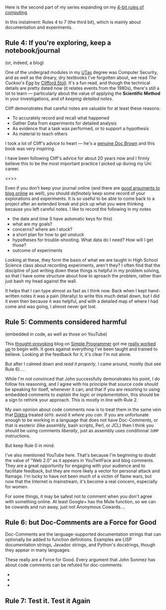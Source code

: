 <!-- 
.. title: 4-bit Rules of Computing, Part 1
.. slug: 4-bit-rules-of-computing-part-1
.. date: 2015-05-31 20:41:35 UTC+10:00
.. tags: 4-bit-rules, tips, draft
.. category: 
.. link: 
.. description: Mike's 4-bit rules explained, part 1
.. type: text
--> 

Here is the second part of my series expanding on my
[4-bit rules of computing](/pg/4-bit-rules.html).

In this instalment:  Rules 4 to 7 (the third bit), which is mainly about 
documentation and experiments.

<!-- TEASER_END -->

**Rule 4**: If you're exploring, keep a notebook/journal
----
(or, indeed, a blog)

One of the undergrad modules in my 
[UTas](http://www.utas.edu.au/computing-information-systems) degree was 
Computer Security, and as well as the dreary, dry textbooks I've forgotten 
about, we read *The Cuckoo's Egg* by [Clifford 
Stoll](http://en.wikipedia.org/wiki/The_Cuckoo's_Egg). It's a fun read, and 
though the technical details are pretty dated now (it relates events from 
the 1980s), there's still a lot to learn &mdash; particularly about the value 
of applying the **Scientific Method** in your investigations, and of *keeping 
detailed notes*.

Cliff demonstrates that careful notes are valuable for at least these reasons:

 * To accurately record and recall what happened
 * Gather Data from experiments for detailed analysis
 * As evidence that a task was performed, or to support a hypothesis
 * As material to teach others

I took a lot of Cliff's advice to heart &mdash; he's a [genuine Doc 
Brown](http://www.ted.com/talks/clifford_stoll_on_everything?language=en) and 
this book was very inspiring.

I have been following Cliff's advice for about 20 years now and I
firmly believe this to be the most important practice I picked up
during my Uni career.

<<<INSERT PICTURE OF UNI NOTES>>>

Even if you don't keep your journal online (and there are
[good arguments to blog online](http://technicalblogging.com/why-every-professional-should-consider-blogging/)
as well), you should *definately* keep some record of your
explorations and experiments.  It is so useful to be able to come back
to a project after an extended break and pick up what you were
thinking because you left careful notes.  I like to record the
following in my notes

* the date and time (I have automatic keys for this)
* what are my goals?
* concerns? where am I stuck?
* a short plan for how to get unstuck
* hypotheses for trouble-shooting. What data do I need? How will I get
  those?
* outcome of experiments

Looking at these, they form the basis of what we are taught in High
School Science class about recording experiments, aren't they? I often
find that the discipline of just writing down these things is helpful
in my problem solving, so that I have some structure about how to
aproach the problem, rather than just bash my head against the wall.

It helps that I can type almost as fast as I think now. Back when I
kept hand-written notes it was a pain (literally) to write this much
detail down, but I did it even then because it was helpful, and with a
detailed map of where I had come and was going, I almost never got
lost.


**Rule 5**: Comments considered harmful
----
(embedded in code, as well as those on YouTube)

This
[thought-provoking](http://simpleprogrammer.com/2015/04/13/why-comments-are-stupid-a-real-example/)
blog on [Simple Programmer](http://simpleprogrammer.com) got me
[really worked up](https://xkcd.com/386/) to begin with.  It goes against
everything I've been taught and trained to believe.  Looking at the
feedback for it, it's clear I'm not alone.

But after I calmed down and *read it properly*, I came around, mostly
(but see Rule 6)&hellip;.

While I'm not convinced that John successfully demonstrates his point,
I do follow his reasoning, and I agree with his principle that source
code *should* be speaking for itself, whenever it can; and that if you
are resorting to using embedded comments to *explain the logic or
implementation*, this should be a sign to rethink your approach. This
is mostly in line with Rule 2.

My own opinion about code comments now is to treat them in the same
vein that
[Dijktra](http://www.u.arizona.edu/~rubinson/copyright_violations/Go_To_Considered_Harmful.html)
treated `GOTO`: avoid it *where you can*. If you are unfortunate
enough to be working in a language that does not have Doc-Comments, or
that is esoteric (like assembly, bash scripts, Perl, or JCL) then I
think you should be using comments *liberally*, just as assembly uses
conditional `JUMP` instructions.

But keep Rule 0 in mind.

I've also mentioned YouTube here. That's because I'm beginning to
doubt the value of "Web 2.0" as it appears in YouTwitFace and blog
comments. They are a great opportunity for engaging with your audience
and to facilitate feedback, but they are more likely a vector for
personal attack and flamage. I'm lucky to have not been much of a
victim of flame wars, but now that the Internet is mainstream, it's
become a real concern, especially for women.

For some things, it may be safest not to comment when you don't agree
with something online. At least Google+ has the Mute function, so we
can be cowards and run away, just not Anonymous Cowards&hellip;.


**Rule 6**: but Doc-Comments are a Force for Good
----

Doc-Comments are the language-supported documentation strings that can
optionally be added to function definitions. Examples are LISP
documentation strings, Javadoc strings, and Python's docstrings,
though they appear in many languages.

These really are a Force for Good. Every argument that John Sonmez has
about code comments can be refuted for doc-comments:

*
*
*



**Rule 7**: Test it. Test it Again
----


